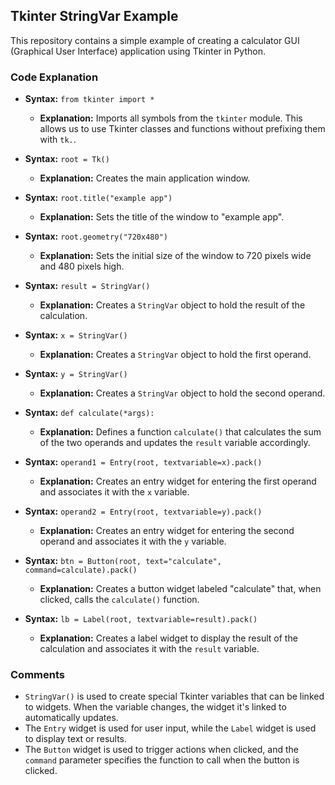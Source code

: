 ## Tkinter StringVar Example

This repository contains a simple example of creating a calculator GUI (Graphical User Interface) application using Tkinter in Python.

### Code Explanation

- **Syntax:** `from tkinter import *`
  - **Explanation:** Imports all symbols from the `tkinter` module. This allows us to use Tkinter classes and functions without prefixing them with `tk.`.

- **Syntax:** `root = Tk()`
  - **Explanation:** Creates the main application window.

- **Syntax:** `root.title("example app")`
  - **Explanation:** Sets the title of the window to "example app".

- **Syntax:** `root.geometry("720x480")`
  - **Explanation:** Sets the initial size of the window to 720 pixels wide and 480 pixels high.

- **Syntax:** `result = StringVar()`
  - **Explanation:** Creates a `StringVar` object to hold the result of the calculation.

- **Syntax:** `x = StringVar()`
  - **Explanation:** Creates a `StringVar` object to hold the first operand.

- **Syntax:** `y = StringVar()`
  - **Explanation:** Creates a `StringVar` object to hold the second operand.

- **Syntax:** `def calculate(*args):`
  - **Explanation:** Defines a function `calculate()` that calculates the sum of the two operands and updates the `result` variable accordingly.

- **Syntax:** `operand1 = Entry(root, textvariable=x).pack()`
  - **Explanation:** Creates an entry widget for entering the first operand and associates it with the `x` variable.

- **Syntax:** `operand2 = Entry(root, textvariable=y).pack()`
  - **Explanation:** Creates an entry widget for entering the second operand and associates it with the `y` variable.

- **Syntax:** `btn = Button(root, text="calculate", command=calculate).pack()`
  - **Explanation:** Creates a button widget labeled "calculate" that, when clicked, calls the `calculate()` function.

- **Syntax:** `lb = Label(root, textvariable=result).pack()`
  - **Explanation:** Creates a label widget to display the result of the calculation and associates it with the `result` variable.

### Comments

- `StringVar()` is used to create special Tkinter variables that can be linked to widgets. When the variable changes, the widget it's linked to automatically updates.
- The `Entry` widget is used for user input, while the `Label` widget is used to display text or results.
- The `Button` widget is used to trigger actions when clicked, and the `command` parameter specifies the function to call when the button is clicked.
